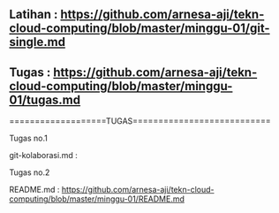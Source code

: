## Latihan : https://github.com/arnesa-aji/tekn-cloud-computing/blob/master/minggu-01/git-single.md
## Tugas : https://github.com/arnesa-aji/tekn-cloud-computing/blob/master/minggu-01/tugas.md




===================TUGAS===========================

Tugas no.1

git-kolaborasi.md : 


Tugas no.2 

README.md : https://github.com/arnesa-aji/tekn-cloud-computing/blob/master/minggu-01/README.md
